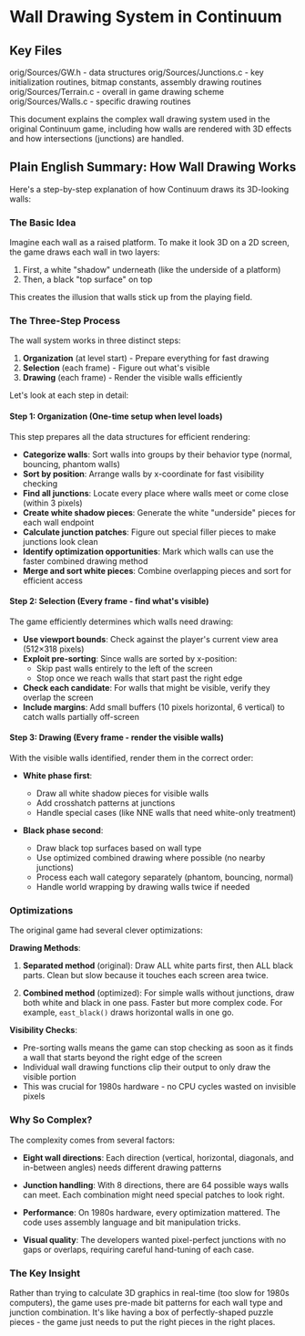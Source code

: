 # Wall Drawing System in Continuum

## Key Files

orig/Sources/GW.h - data structures
orig/Sources/Junctions.c - key initialization routines, bitmap constants, assembly drawing routines
orig/Sources/Terrain.c - overall in game drawing scheme
orig/Sources/Walls.c - specific drawing routines

This document explains the complex wall drawing system used in the original Continuum game, including how walls are rendered with 3D effects and how intersections (junctions) are handled.

## Plain English Summary: How Wall Drawing Works

Here's a step-by-step explanation of how Continuum draws its 3D-looking walls:

### The Basic Idea

Imagine each wall as a raised platform. To make it look 3D on a 2D screen, the game draws each wall in two layers:

1. First, a white "shadow" underneath (like the underside of a platform)
2. Then, a black "top surface" on top

This creates the illusion that walls stick up from the playing field.

### The Three-Step Process

The wall system works in three distinct steps:

1. **Organization** (at level start) - Prepare everything for fast drawing
2. **Selection** (each frame) - Figure out what's visible
3. **Drawing** (each frame) - Render the visible walls efficiently

Let's look at each step in detail:

#### Step 1: **Organization** (One-time setup when level loads)

This step prepares all the data structures for efficient rendering:

- **Categorize walls**: Sort walls into groups by their behavior type (normal, bouncing, phantom walls)
- **Sort by position**: Arrange walls by x-coordinate for fast visibility checking
- **Find all junctions**: Locate every place where walls meet or come close (within 3 pixels)
- **Create white shadow pieces**: Generate the white "underside" pieces for each wall endpoint
- **Calculate junction patches**: Figure out special filler pieces to make junctions look clean
- **Identify optimization opportunities**: Mark which walls can use the faster combined drawing method
- **Merge and sort white pieces**: Combine overlapping pieces and sort for efficient access

#### Step 2: **Selection** (Every frame - find what's visible)

The game efficiently determines which walls need drawing:

- **Use viewport bounds**: Check against the player's current view area (512×318 pixels)
- **Exploit pre-sorting**: Since walls are sorted by x-position:
  - Skip past walls entirely to the left of the screen
  - Stop once we reach walls that start past the right edge
- **Check each candidate**: For walls that might be visible, verify they overlap the screen
- **Include margins**: Add small buffers (10 pixels horizontal, 6 vertical) to catch walls partially off-screen

#### Step 3: **Drawing** (Every frame - render the visible walls)

With the visible walls identified, render them in the correct order:

- **White phase first**:

  - Draw all white shadow pieces for visible walls
  - Add crosshatch patterns at junctions
  - Handle special cases (like NNE walls that need white-only treatment)

- **Black phase second**:
  - Draw black top surfaces based on wall type
  - Use optimized combined drawing where possible (no nearby junctions)
  - Process each wall category separately (phantom, bouncing, normal)
  - Handle world wrapping by drawing walls twice if needed

### Optimizations

The original game had several clever optimizations:

**Drawing Methods**:

1. **Separated method** (original): Draw ALL white parts first, then ALL black parts. Clean but slow because it touches each screen area twice.

2. **Combined method** (optimized): For simple walls without junctions, draw both white and black in one pass. Faster but more complex code. For example, `east_black()` draws horizontal walls in one go.

**Visibility Checks**:

- Pre-sorting walls means the game can stop checking as soon as it finds a wall that starts beyond the right edge of the screen
- Individual wall drawing functions clip their output to only draw the visible portion
- This was crucial for 1980s hardware - no CPU cycles wasted on invisible pixels

### Why So Complex?

The complexity comes from several factors:

- **Eight wall directions**: Each direction (vertical, horizontal, diagonals, and in-between angles) needs different drawing patterns

- **Junction handling**: With 8 directions, there are 64 possible ways walls can meet. Each combination might need special patches to look right.

- **Performance**: On 1980s hardware, every optimization mattered. The code uses assembly language and bit manipulation tricks.

- **Visual quality**: The developers wanted pixel-perfect junctions with no gaps or overlaps, requiring careful hand-tuning of each case.

### The Key Insight

Rather than trying to calculate 3D graphics in real-time (too slow for 1980s computers), the game uses pre-made bit patterns for each wall type and junction combination. It's like having a box of perfectly-shaped puzzle pieces - the game just needs to put the right pieces in the right places.
